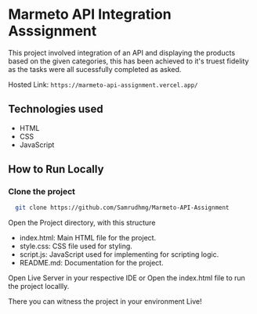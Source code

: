 
# Marmeto API Integration Asssignment

This project involved integration of an API and displaying the products based on the given categories, this has been achieved to it's truest fidelity as the tasks were all sucessfully completed as asked.

Hosted Link: ``` https://marmeto-api-assignment.vercel.app/ ```


## Technologies used
- HTML
- CSS
- JavaScript


## How to Run Locally

### Clone the project

```bash
  git clone https://github.com/Samrudhmg/Marmeto-API-Assignment
```
Open the Project directory, with this structure


- index.html: Main HTML file for the project.
- style.css: CSS file used for styling.
- script.js: JavaScript used for implementing for scripting logic.
- README.md: Documentation for the project.


Open Live Server in your respective IDE or Open the index.html file to run the project locallly.

There you can witness the project in your environment Live!
